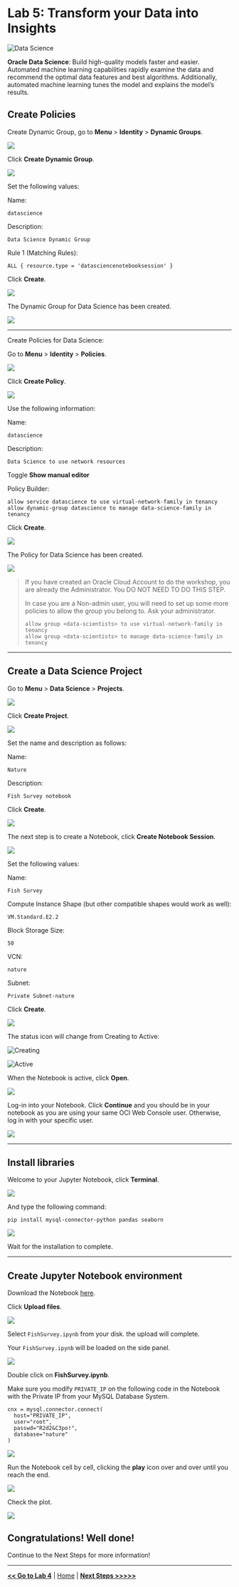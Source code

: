 # Lab 5: Transform your Data into Insights

![Data Science](./images/ds_banner.jpg)

**Oracle Data Science**: Build high-quality models faster and easier. Automated machine learning capabilities rapidly examine the data and recommend the optimal data features and best algorithms. Additionally, automated machine learning tunes the model and explains the model’s results.

## Create Policies

Create Dynamic Group, go to **Menu** > **Identity** > **Dynamic Groups**.

![](images/ds_dynamic_group_menu.png)

Click **Create Dynamic Group**.

![](images/ds_dynamic_group_create_button.png)

Set the following values:

Name:
```
datascience
```

Description:
```
Data Science Dynamic Group
```

Rule 1 (Matching Rules):
```
ALL { resource.type = 'datasciencenotebooksession' }
```

Click **Create**.

![](images/ds_dynamic_group_create.png)

The Dynamic Group for Data Science has been created.

![](images/ds_dynamic_group_review.png)

---

Create Policies for Data Science:

Go to **Menu** > **Identity** > **Policies**.

![](images/ds_policies_menu.png)

Click **Create Policy**.

![](images/ds_policies_create_button.png)

Use the following information:

Name:
```
datascience
```

Description:
```
Data Science to use network resources
```

Toggle **Show manual editor**

Policy Builder:
```
allow service datascience to use virtual-network-family in tenancy
allow dynamic-group datascience to manage data-science-family in tenancy
```

Click **Create**.

![](images/ds_policies_create.png)

The Policy for Data Science has been created.

![](images/ds_policies_create_review.png)

> If you have created an Oracle Cloud Account to do the workshop, you are already the Administrator. You DO NOT NEED TO DO THIS STEP.
> 
> In case you are a Non-admin user, you will need to set up some more policies to allow the group you belong to. Ask your administrator.
> 
> ```
> allow group <data-scientists> to use virtual-network-family in tenancy
> allow group <data-scientists> to manage data-science-family in tenancy
> ```

---

## Create a Data Science Project

Go to **Menu** > **Data Science** > **Projects**.

![](images/ds_menu.png)

Click **Create Project**.

![](images/ds_create_project_button.png)

Set the name and description as follows:

Name: 
```
Nature
```

Description: 
```
Fish Survey notebook
```

Click **Create**.

![](images/ds_create_project.png)

The next step is to create a Notebook, click **Create Notebook Session**.

![](images/ds_create_notebook.png)

Set the following values:

Name: 

```
Fish Survey
````

Compute Instance Shape (but other compatible shapes would work as well): 

```
VM.Standard.E2.2
```

Block Storage Size: 

```
50
````

VCN: 

```
nature
````

Subnet: 

```
Private Subnet-nature
````

Click **Create**.

![](images/ds_create_notebook_create.png)

The status icon will change from Creating to Active:

![Creating](./images/datascience-creating.png)

![Active](./images/datascience-active.png)

When the Notebook is active, click **Open**.

![](images/ds_create_notebook_open.png)

Log-in into your Notebook. Click **Continue** and you should be in your notebook as you are using your same OCI Web Console user. Otherwise, log in with your specific user.

![](images/ds_notebook_login.png)

---

## Install libraries

Welcome to your Jupyter Notebook, click **Terminal**.

![](images/ds_notebook_terminal.png)


And type the following command:

```
pip install mysql-connector-python pandas seaborn
```

![](images/ds_notebook_terminal_install.png)

Wait for the installation to complete.

---

## Create Jupyter Notebook environment

Download the Notebook [here](https://raw.githubusercontent.com/vmleon/mysql-dataintegrator-datascience-workshop/main/lab5/files/FishSurvey.ipynb).

Click **Upload files**.

![](images/ds_notebook_upload.png)

Select `FishSurvey.ipynb` from your disk. the upload will complete.

Your `FishSurvey.ipynb` will be loaded on the side panel.

![](images/ds_notebook_fish_notebook.png)

Double click on **FishSurvey.ipynb**.

Make sure you modify `PRIVATE_IP` on the following code in the Notebook with the Private IP from your MySQL Database System.

```
cnx = mysql.connector.connect(
  host="PRIVATE_IP",
  user="root",
  passwd="R2d2&C3po!",
  database="nature"
)
```

![](images/ds_notebook_fish_notebook_run.png)

Run the Notebook cell by cell, clicking the **play** icon over and over until you reach the end.

![](images/ds_notebook_fish_notebook_head.png)

Check the plot.

![](images/ds_notebook_fish_notebook_plot.png)

## Congratulations! Well done!

Continue to the Next Steps for more information!

---

[**<< Go to Lab 4**](../lab4/README.md) | [Home](../README.md) | [**Next Steps >>>>>**](../next/README.md)